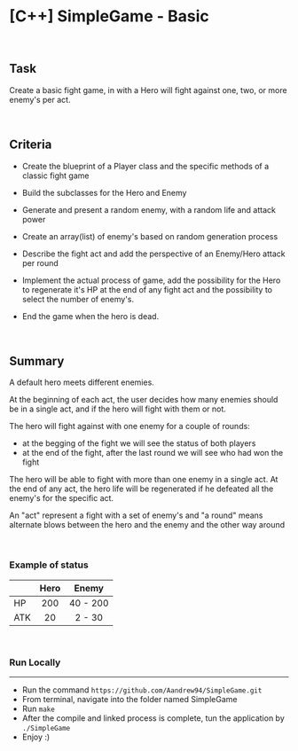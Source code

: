 # [C++] SimpleGame  - Basic
<br>

## Task

Create a basic fight game, in with a Hero will fight against one, two, or more enemy's per act.


<br>


## Criteria
*   Create the blueprint of a Player class and the specific methods of a classic fight game
*   Build the subclasses for the Hero and Enemy
*   Generate and present a random enemy, with a random life and attack power 
*   Create an array(list) of enemy's based on random generation process
*   Describe the fight act and add the perspective of an Enemy/Hero attack per round

*   Implement the actual process of game, add the possibility for the Hero to regenerate it's HP at the end of any fight act and the possibility to select the number of enemy's.
*   End the game when the hero is dead.


<br>


## Summary 
A default hero meets different enemies. 
  
At the beginning of each act, the user decides how many enemies should be in a single act, and if the hero will fight with them or not.
  
The hero will fight against with one enemy for a couple of rounds:
  * at the begging of the fight we will see the status of both players
  * at the end of the fight, after the last round we will see who had won the fight
  
The hero will be able to fight with more than one enemy in a single act. At the end of any act, the hero life will be regenerated if he defeated all the enemy's for the specific act. 

An "act" represent a fight with a set of enemy's and "a round" means alternate blows between the hero and the enemy and the other way around


<br>


### Example of status

|   |Hero|  Enemy  |
|:--|:--:|:-------:|
|HP |200 | 40 - 200|
|ATK|20  |  2 - 30 |
      
<br>

### Run Locally
---
* Run the command `https://github.com/Aandrew94/SimpleGame.git`
* From terminal, navigate into the folder named SimpleGame
* Run `make` 
* After the compile and linked process is complete, tun the application by `./SimpleGame`
* Enjoy :)
